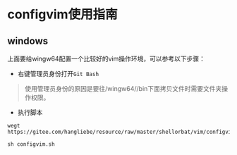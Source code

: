 # configvim使用指南

## windows

上面要给wingw64配置一个比较好的vim操作环境，可以参考以下步骤：

- 右键管理员身份打开`Git Bash`

>使用管理员身份的原因是要往/wingw64//bin下面拷贝文件时需要文件夹操作权限。

- 执行脚本

```
wegt https://gitee.com/hangliebe/resource/raw/master/shellorbat/vim/configvim.sh

sh configvim.sh
```

